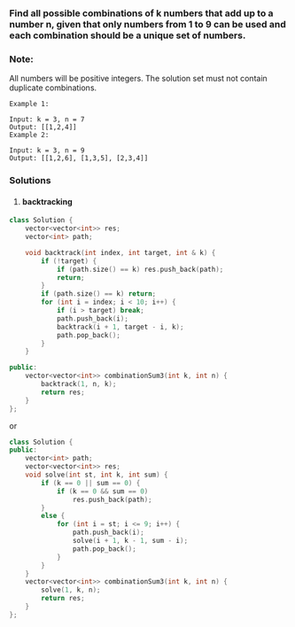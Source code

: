 ### Find all possible combinations of k numbers that add up to a number n, given that only numbers from 1 to 9 can be used and each combination should be a unique set of numbers.

### Note:

All numbers will be positive integers.
The solution set must not contain duplicate combinations.

```
Example 1:

Input: k = 3, n = 7
Output: [[1,2,4]]
Example 2:

Input: k = 3, n = 9
Output: [[1,2,6], [1,3,5], [2,3,4]]
```

### Solutions

1. #### backtracking

```cpp
class Solution {
    vector<vector<int>> res;
    vector<int> path;

    void backtrack(int index, int target, int & k) {
        if (!target) {
            if (path.size() == k) res.push_back(path);
            return;
        }
        if (path.size() == k) return;
        for (int i = index; i < 10; i++) {
            if (i > target) break;
            path.push_back(i);
            backtrack(i + 1, target - i, k);
            path.pop_back();
        }
    }

public:
    vector<vector<int>> combinationSum3(int k, int n) {
        backtrack(1, n, k);
        return res;
    }
};
```

or

```cpp
class Solution {
public:
    vector<int> path;
    vector<vector<int>> res;
    void solve(int st, int k, int sum) {
        if (k == 0 || sum == 0) {
            if (k == 0 && sum == 0)
                res.push_back(path);
        }
        else {
            for (int i = st; i <= 9; i++) {
                path.push_back(i);
                solve(i + 1, k - 1, sum - i);
                path.pop_back();
            }
        }
    }
    vector<vector<int>> combinationSum3(int k, int n) {
        solve(1, k, n);
        return res;
    }
};
```